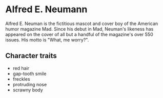 # Alfred E. Neumann

Alfred E. Neuman is the fictitious mascot and cover boy of the American humor magazine Mad. Since his debut in Mad, Neuman's likeness has appeared on the cover of all but a handful of the magazine's over 550 issues. His motto is "What, me worry?".

## Character traits

* red hair
* gap-tooth smile
* freckles
* protruding nose
* scrawny body
